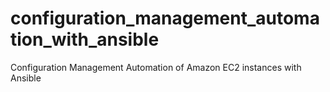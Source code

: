 # configuration_management_automation_with_ansible
Configuration Management Automation of Amazon EC2 instances with Ansible
